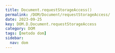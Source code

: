 ```yaml
---
title: Document.requestStorageAccess()
permalink: /DOM/Document/requestStorageAccess/
date: 2023-09-25
key: DOM.D.Document.requestStorageAccess
category: DOM
tags: [metodo dom]
sidebar:
  nav: dom
---
```

